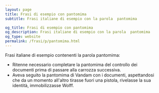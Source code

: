 ```yaml
---
layout: page
title: Frasi di esempio con pantomima 
subtitle: Frasi italiane di esempio con la parola  pantomima

og_title: Frasi di esempio con pantomima 
og_description: Frasi italiane di esempio con la parola  pantomima
og_type: website
permalink: /frasi/p/pantomima.html
---
```


Frasi italiane di esempio contenenti la parola pantomima:


- Ritenne necessario completare la pantomima del controllo dei documenti prima di passare alla carrozza successiva.
- Aveva seguito la pantomima di Vandam con i documenti, aspettandosi che da un momento all'altro tirasse fuori una pistola, rivelasse la sua identità, immobilizzasse Wolff.

